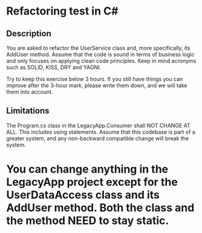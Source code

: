 
# Refactoring test in C#

## Description

You are asked to refactor the UserService class and, more specifically, its AddUser method. 
Assume that the code is sound in terms of business logic and only focuses on applying clean code principles. Keep in mind acronyms such as SOLID, KISS, DRY and YAGNI.

Try to keep this exercise below 3 hours. If you still have things you can improve after the 3-hour mark, please write them down, and we will take them into account.

## Limitations
The Program.cs class in the LegacyApp.Consumer shall NOT CHANGE AT ALL. This includes using statements. Assume that this codebase is part of a greater system, and any non-backward compatible change will break the system.

You can change anything in the LegacyApp project except for the UserDataAccess class and its AddUser method. Both the class and the method NEED to stay static.
=======
